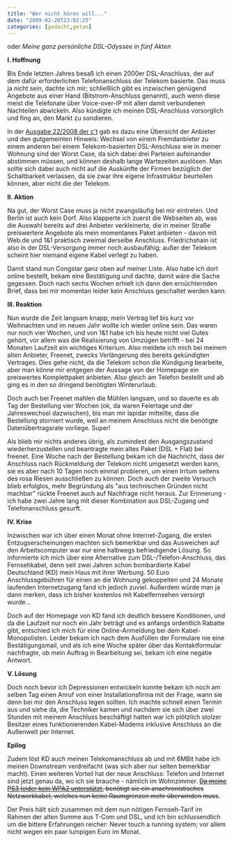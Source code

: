 ```yaml
---
title: "Wer nicht hören will..."
date: "2009-02-20T23:02:25"
categories: [gedacht,getan]
---
```


oder *Meine ganz persönliche DSL-Odyssee in fünf Akten*

**I. Hoffnung**

Bis Ende letzten Jahres besaß ich einen 2000er DSL-Anschluss, der auf dem dafür erforderlichen Telefonanschluss der Telekom basierte. Das muss ja nicht sein, dachte ich mir; schließlich gibt es inzwischen genügend Angebote aus einer Hand (Bitstrom-Anschluss genannt), auch wenn diese meist die Telefonate über Voice-over-IP mit allen damit verbundenen Nachteilen abwickeln. Also kündigte ich meinen DSL-Anschluss vorsorglich und fing an, den Markt zu sondieren.

In der [Ausgabe 22/2008 der c't](http://www.heise.de/ct/08/22/102/) gab es dazu eine Übersicht der Anbieter und den gutgemeinten Hinweis: Wechsel von einem Fremdanbieter zu einem anderen bei einem Telekom-basierten DSL-Anschluss wie in meiner Wohnung sind der Worst Case, da sich dabei drei Parteien aufeinander abstimmen müssen, und können deshalb lange Wartezeiten auslösen. Man sollte sich dabei auch nicht auf die Auskünfte der Firmen bezüglich der Schaltbarkeit verlassen, da sie zwar ihre eigene Infrastruktur beurteilen können, aber nicht die der Telekom.

**II. Aktion**

Na gut, der Worst Case muss ja nicht zwangsläufig bei mir eintreten. Und Berlin ist auch kein Dorf. Also klapperte ich zuerst die Webseiten ab, was die Auswahl bereits auf drei Anbieter verkleinerte, die in meiner Straße preiswertere Angebote als mein momentanes Paket anbieten - davon mit Web.de und 1&1 praktisch zweimal derselbe Anschluss. Friedrichshain ist also in der DSL-Versorgung immer noch ausbaufähig; außer der Telekom scheint hier niemand eigene Kabel verlegt zu haben.

Damit stand nun Congstar ganz oben auf meiner Liste. Also habe ich dort online bestellt, bekam eine Bestätigung und dachte, damit wäre die Sache gegessen. Doch nach sechs Wochen erhielt ich dann den ernüchternden Brief, dass bei mir momentan leider kein Anschluss geschaltet werden kann.

**III. Reaktion**

Nun wurde die Zeit langsam knapp; mein Vertrag lief bis kurz vor Weihnachten und im neuen Jahr wollte ich wieder online sein. Das waren nur noch vier Wochen, und von 1&1 habe ich bis heute nicht viel Gutes gehört, vor allem was die Realisierung von Umzügen betrifft - bei 24 Monaten Laufzeit ein wichtiges Kriterium. Also meldete ich mich bei meinem alten Anbieter, Freenet, zwecks Verlängerung des bereits gekündigten Vertrages. Dies gehe nicht, da die Telekom schon die Kündigung bearbeite, aber man könne mir entgegen der Aussage von der Homepage ein preiswertes Komplettpaket anbieten. Also gleich am Telefon bestellt und ab ging es in den so dringend benötigten Winterurlaub.

Doch auch bei Freenet mahlen die Mühlen langsam, und so dauerte es ab Tag der Bestellung vier Wochen (ok, da waren Feiertage und der Jahreswechsel dazwischen), bis man mir lapidar mitteilte, dass die Bestellung storniert wurde, weil an meinem Anschluss nicht die benötigte Datenübertragsrate vorliege. Super!

Als blieb mir nichts anderes übrig, als zumindest den Ausgangszustand wiederherzustellen und beantragte mein altes Paket (DSL + Flat) bei freenet. Eine Woche nach der Bestellung bekam ich die Nachricht, dass der Anschluss nach Rückmeldung der Telekom nicht umgesetzt werden kann, sie es aber nach 10 Tagen noch einmal probieren, um einen Irrtum seitens des rosa Riesen ausschließen zu können. Doch auch der zweite Versuch blieb erfolglos, mehr Begründung als "aus technischen Gründen nicht machbar" rückte Freenet auch auf Nachfrage nicht heraus. Zur Erinnerung - ich habe zwei Jahre lang mit dieser Kombination aus DSL-Zugang und Telefonanschluss gesurft.

**IV. Krise**

Inzwischen war ich über einen Monat ohne Internet-Zugang, die ersten Entzugserscheinungen machten sich bemerkbar und das Ausweichen auf den Arbeitscomputer war nur eine halbwegs befriedigende Lösung. So informierte ich mich über eine Alternative zum DSL-/Telefon-Anschluss, das Fernsehkabel, denn seit zwei Jahren schon bombardierte Kabel Deutschland (KD) mein Haus mit ihrer Werbung. 50 Euro Anschlussgebühren für einen an die Wohnung gekoppelten und 24 Monate laufenden Internetzugang fand ich jedoch zuviel. Außerdem würde man ja dann merken, dass ich bisher kostenlos mit Kabelfernsehen versorgt wurde...

Doch auf der Homepage von KD fand ich deutlich bessere Konditionen, und da die Laufzeit nur noch ein Jahr beträgt und es anfangs ordentlich Rabatte gibt, entschied ich mich für eine Online-Anmeldung bei dem Kabel-Monopolisten. Leider bekam ich nach dem Ausfüllen der Formulare nie eine Bestätigungsmail, und als ich eine Woche später über das Kontaktformular nachfragte, ob mein Auftrag in Bearbeitung sei, bekam ich eine negatie Antwort.

**V. Lösung**

Doch noch bevor ich Depressionen entwickeln konnte bekam ich noch am selben Tag einen Anruf von einer Installationsfirma mit der Frage, wann sie denn bei mir den Anschluss legen sollten. Ich machte schnell einen Termin aus und siehe da, die Techniker kamen und nachdem sie sich über zwei Stunden mit meinem Anschluss beschäftigt hatten war ich plötzlich stolzer Besitzer eines funktionierenden Kabel-Modems inklusive Anschluss an die Außenwelt per Internet.

**Epilog**

Zudem löst KD auch meinen Telekomanschluss ab und mit 6MBit habe ich meinen Downstream verdreifacht (was sich aber nur selten bemerkbar macht). Einen weiteren Vorteil hat der neue Anschluss: Telefon und Internet sind jetzt genau da, wo ich sie brauche - nämlich im Wohnzimmer. ~~[Da meine PS3 leider kein WPA2 unterstützt](/2009/03/29/technik-wie-sie-sein-sollte/), benötigt sie ein anachronistisches Netzwerkkabel, welches nun keine Raumgrenzen mehr überwinden muss~~.

Der Preis hält sich zusammen mit dem nun nötigen Fernseh-Tarif im Rahmen der alten Summe aus T-Com und DSL, und ich bin schlussendlich um die bittere Erfahrungen reicher: Never touch a running system; vor allem nicht wegen ein paar lumpigen Euro im Monat.
